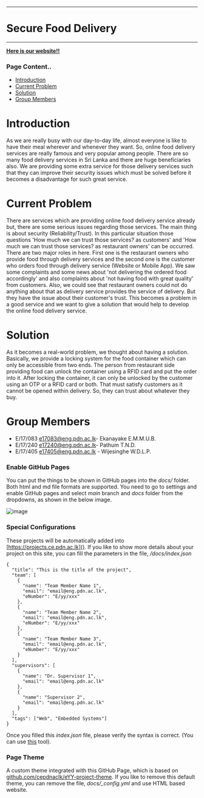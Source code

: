 ___
# Secure Food Delivery
___

[**Here is our website!!**](https://cepdnaclk.github.io/e17-3yp-Secure-Food-Delivery/)

### Page Content..
* [Introduction](#introduction)
* [Current Problem](#Current-Problem)
* [Solution](#Solution)
* [Group Members](#Group-Members)

# Introduction

As we are really busy with our day-to-day life, almost everyone is like to have their meal wherever and whenever they want. So, online food delivery services are really famous and very popular among people. There are so many food delivery services in Sri Lanka and there are huge beneficiaries also. We are providing some extra service for those delivery services such that they can improve their security issues which must be solved before it becomes a disadvantage for such great service.

# Current Problem 
There are services which are providing online food delivery service already but, there are some serious issues regarding those services. The main thing is about security (Reliability/Trust). In this particular situation those questions 'How much we can trust those services? as customers' and 'How much we can trust those services? as restaurant owners' can be occurred. There are two major roles in here. First one is the restaurant owners who provide food through delivery services and the second one is the customer who orders food through delivery service (Website or Mobile App). 
We saw some complaints and some news about 'not delivering the ordered food accordingly' and also complaints about 'not having food with great quality' from customers. Also, we could see that restaurant owners could not do anything about that as delivery service provides the service of delivery. But they have the issue about their customer's trust. This becomes a problem in a good service and we want to give a solution that would help to develop the online food delivery service.

# Solution
As it becomes a real-world problem, we thought about having a solution. Basically, we provide a locking system for the food container which can only be accessible from two ends. The person from restaurant side providing food can unlock the container using a RFID card and put the order into it. After locking the container, it can only be unlocked by the customer using an OTP or a RFID card or both. That must satisfy customers as it cannot be opened within delivery. So, they can trust about whatever they buy. 

# Group Members
* E/17/083 [e17083@eng.pdn.ac.lk](mailto:e17083@eng.pdn.ac.lk)- Ekanayake E.M.M.U.B.
* E/17/240 [e17240@eng.pdn.ac.lk](mailto:e17240@eng.pdn.ac.lk)- Pathum T.N.D.
* E/17/405 [e17405@eng.pdn.ac.lk](mailto:e17405@eng.pdn.ac.lk) - Wijesinghe W.D.L.P.
  
### Enable GitHub Pages

You can put the things to be shown in GitHub pages into the _docs/_ folder. Both html and md file formats are supported. You need to go to settings and enable GitHub pages and select _main_ branch and _docs_ folder from the dropdowns, as shown in the below image.

![image](https://user-images.githubusercontent.com/11540782/98789936-028d3600-2429-11eb-84be-aaba665fdc75.png)

### Special Configurations

These projects will be automatically added into [https://projects.ce.pdn.ac.lk](). If you like to show more details about your project on this site, you can fill the parameters in the file, _/docs/index.json_

```
{
  "title": "This is the title of the project",
  "team": [
    {
      "name": "Team Member Name 1",
      "email": "email@eng.pdn.ac.lk",
      "eNumber": "E/yy/xxx"
    },
    {
      "name": "Team Member Name 2",
      "email": "email@eng.pdn.ac.lk",
      "eNumber": "E/yy/xxx"
    },
    {
      "name": "Team Member Name 3",
      "email": "email@eng.pdn.ac.lk",
      "eNumber": "E/yy/xxx"
    }
  ],
  "supervisors": [
    {
      "name": "Dr. Supervisor 1",
      "email": "email@eng.pdn.ac.lk"
    },
    {
      "name": "Supervisor 2",
      "email": "email@eng.pdn.ac.lk"
    }
  ],
  "tags": ["Web", "Embedded Systems"]
}
```

Once you filled this _index.json_ file, please verify the syntax is correct. (You can use [this](https://jsonlint.com/) tool).

### Page Theme

A custom theme integrated with this GitHub Page, which is based on [github.com/cepdnaclk/eYY-project-theme](https://github.com/cepdnaclk/eYY-project-theme). If you like to remove this default theme, you can remove the file, _docs/\_config.yml_ and use HTML based website.
